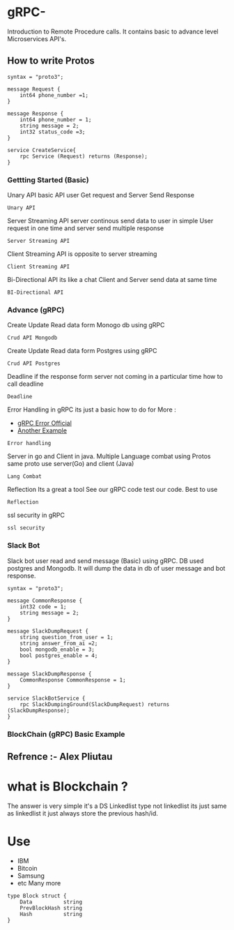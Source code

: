 # gRPC-
Introduction to Remote Procedure calls. It contains basic to advance level Microservices API's.

## How to write Protos
```
syntax = "proto3";

message Request {
    int64 phone_number =1;
}

message Response {
    int64 phone_number = 1;
    string message = 2;
    int32 status_code =3;
}

service CreateService{
    rpc Service (Request) returns (Response);
}
```


### Gettting Started (Basic)

Unary API basic API user Get request and Server Send Response
```
Unary API
```
Server Streaming API server continous send data to user in simple User request in one time and server send multiple response
```
Server Streaming API
```
Client Streaming API is opposite to server streaming
```
Client Streaming API
```
Bi-Directional API its like a chat Client and Server send data at same time
```
BI-Directional API
```

### Advance (gRPC)

Create Update Read data form Monogo db using gRPC
```
Crud API Mongodb
```
Create Update Read data form Postgres using gRPC
```
Crud API Postgres
```
Deadline if the response form server not coming in a particular time how to call deadline
```
Deadline
```
Error Handling in gRPC its just a basic how to do
for More :
* [gRPC Error Official](https://grpc.io/docs/guides/error.html)
* [Another Example](http://avi.im/grpc-errors/)

```
Error handling
```
Server in go and Client in java. Multiple Language combat using Protos same proto use server(Go) and client (Java)
```
Lang Combat
```

Reflection Its a great a tool See our gRPC code test our code. Best to use
```
Reflection
```
ssl security in gRPC
```
ssl security
```

### Slack Bot
Slack bot user read and send message (Basic) using gRPC. DB used postgres and Mongodb. It will dump the data in db of user message and bot response.

```
syntax = "proto3";

message CommonResponse {
    int32 code = 1;
    string message = 2;
}

message SlackDumpRequest {
    string question_from_user = 1;
    string answer_from_ai =2;
    bool mongodb_enable = 3;
    bool postgres_enable = 4;
}

message SlackDumpResponse {
    CommonResponse CommonResponse = 1;
}

service SlackBotService {
    rpc SlackDumpingGround(SlackDumpRequest) returns (SlackDumpResponse);
}
```

### BlockChain (gRPC) Basic Example
## Refrence :- Alex Pliutau
# what is Blockchain ?
The answer is very simple it's a DS Linkedlist type not linkedlist its just same as linkedlist it just always store the previous hash/id. 
# Use
* IBM
* Bitcoin
* Samsung
* etc Many more

```
type Block struct {
	Data          string
	PrevBlockHash string
	Hash          string
}
```


